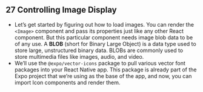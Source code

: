 ## 27 Controlling Image Display
- Let’s get started by figuring out how to load images. You can render the `<Image>` component and pass its properties just like any other React component. But this particular component needs image blob data to be of any use. A **BLOB** (short for Binary Large Object) is a data type used to store large, unstructured binary data. BLOBs are commonly used to store multimedia files like images, audio, and video.
- We’ll use the `@expo/vector-icons` package to pull various vector font packages into your React Native app. This package is already part of the Expo project that we’re using as the base of the app, and now, you can import Icon components and render them.
